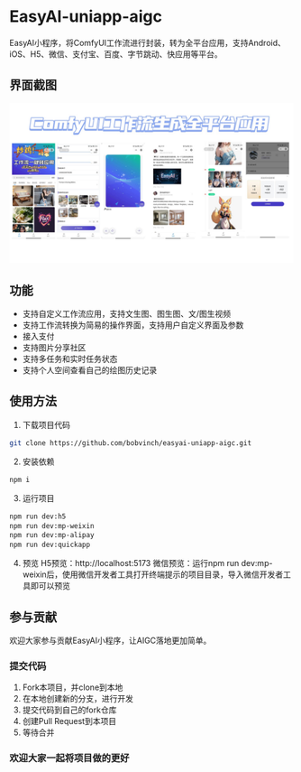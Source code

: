 # EasyAI-uniapp-aigc

EasyAI小程序，将ComfyUI工作流进行封装，转为全平台应用，支持Android、iOS、H5、微信、支付宝、百度、字节跳动、快应用等平台。

## 界面截图
![](./github-desc.jpg)


## 功能
* 支持自定义工作流应用，支持文生图、图生图、文/图生视频
* 支持工作流转换为简易的操作界面，支持用户自定义界面及参数
* 接入支付
* 支持图片分享社区
* 支持多任务和实时任务状态
* 支持个人空间查看自己的绘图历史记录

## 使用方法

1. 下载项目代码
```bash
git clone https://github.com/bobvinch/easyai-uniapp-aigc.git
```
2. 安装依赖
```bash
npm i
```
3. 运行项目
```bash
npm run dev:h5 
npm run dev:mp-weixin
npm run dev:mp-alipay
npm run dev:quickapp
```
4. 预览
H5预览：http://localhost:5173
微信预览：运行npm run dev:mp-weixin后，使用微信开发者工具打开终端提示的项目目录，导入微信开发者工具即可以预览

## 参与贡献
欢迎大家参与贡献EasyAI小程序，让AIGC落地更加简单。
### 提交代码
1. Fork本项目，并clone到本地
2. 在本地创建新的分支，进行开发
3. 提交代码到自己的fork仓库
4. 创建Pull Request到本项目
5. 等待合并
### 欢迎大家一起将项目做的更好